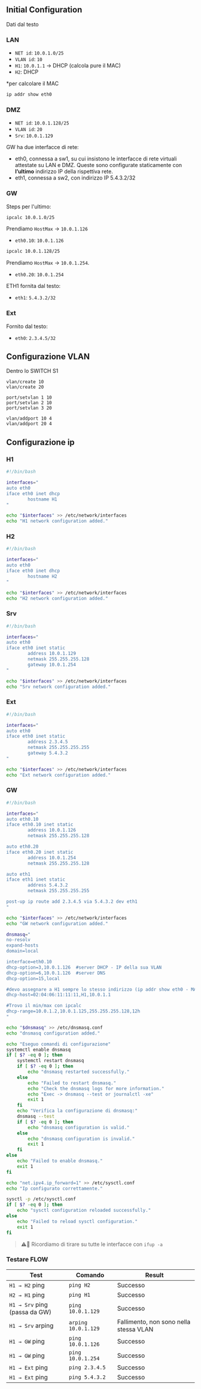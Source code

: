 ## Initial Configuration

Dati dal testo

### LAN

- `NET id`: `10.0.1.0/25`
- `VLAN id`: `10`
- `H1`: `10.0.1.1` -> DHCP (calcola pure il MAC)
- `H2`: DHCP

\*per calcolare il MAC

```bash
ip addr show eth0
```

### DMZ

- `NET id`: `10.0.1.128/25`
- `VLAN id`: `20`
- `Srv`: `10.0.1.129`

GW ha due interfacce di rete:

- eth0, connessa a sw1, su cui insistono le interfacce di rete virtuali attestate su LAN e DMZ. Queste
  sono configurate staticamente con **l’ultimo** indirizzo IP della rispettiva rete.
- eth1, connessa a sw2, con indirizzo IP 5.4.3.2/32

### GW

Steps per l'ultimo:

```bash
ipcalc 10.0.1.0/25
```

Prendiamo `HostMax` -> `10.0.1.126`

- `eth0.10`: `10.0.1.126`

```bash
ipcalc 10.0.1.128/25
```

Prendiamo `HostMax` -> `10.0.1.254`.

- `eth0.20`: `10.0.1.254`

ETH1 fornita dal testo:

- `eth1`: `5.4.3.2/32`

### Ext

Fornito dal testo:

- `eth0`: `2.3.4.5/32`

## Configurazione VLAN

Dentro lo SWITCH S1

```test
vlan/create 10
vlan/create 20

port/setvlan 1 10
port/setvlan 2 10
port/setvlan 3 20

vlan/addport 10 4
vlan/addport 20 4
```

## Configurazione ip

### H1

```bash
#!/bin/bash

interfaces="
auto eth0
iface eth0 inet dhcp
        hostname H1
"

echo "$interfaces" >> /etc/network/interfaces
echo "H1 network configuration added."
```

### H2

```bash
#!/bin/bash

interfaces="
auto eth0
iface eth0 inet dhcp
        hostname H2
"

echo "$interfaces" >> /etc/network/interfaces
echo "H2 network configuration added."
```

### Srv

```bash
#!/bin/bash

interfaces="
auto eth0
iface eth0 inet static
        address 10.0.1.129
        netmask 255.255.255.128
        gateway 10.0.1.254
"

echo "$interfaces" >> /etc/network/interfaces
echo "Srv network configuration added."
```

### Ext

```bash
#!/bin/bash

interfaces="
auto eth0
iface eth0 inet static
        address 2.3.4.5
        netmask 255.255.255.255
        gateway 5.4.3.2
"

echo "$interfaces" >> /etc/network/interfaces
echo "Ext network configuration added."
```

### GW

```bash
#!/bin/bash

interfaces="
auto eth0.10
iface eth0.10 inet static
        address 10.0.1.126
        netmask 255.255.255.128

auto eth0.20
iface eth0.20 inet static
        address 10.0.1.254
        netmask 255.255.255.128

auto eth1
iface eth1 inet static
        address 5.4.3.2
        netmask 255.255.255.255

post-up ip route add 2.3.4.5 via 5.4.3.2 dev eth1
"

echo "$interfaces" >> /etc/network/interfaces
echo "GW network configuration added."

dnsmasq="
no-resolv
expand-hosts
domain=local

interface=eth0.10
dhcp-option=3,10.0.1.126  #server DHCP - IP della sua VLAN
dhcp-option=6,10.0.1.126  #server DNS
dhcp-option=15,local

#devo assegnare a H1 sempre lo stesso indirizzo (ip addr show eth0 - MAC)
dhcp-host=02:04:06:11:11:11,H1,10.0.1.1

#Trovo il min/max con ipcalc
dhcp-range=10.0.1.2,10.0.1.125,255.255.255.128,12h
"

echo "$dnsmasq" >> /etc/dnsmasq.conf
echo "dnsmasq configuration added."

echo "Eseguo comandi di configurazione"
systemctl enable dnsmasq
if [ $? -eq 0 ]; then
    systemctl restart dnsmasq
    if [ $? -eq 0 ]; then
        echo "dnsmasq restarted successfully."
    else
        echo "Failed to restart dnsmasq."
        echo "Check the dnsmasq logs for more information."
        echo "Exec -> dnsmasq --test or journalctl -xe"
        exit 1
    fi
    echo "Verifica la configurazione di dnsmasq:"
    dnsmasq --test
    if [ $? -eq 0 ]; then
        echo "dnsmasq configuration is valid."
    else
        echo "dnsmasq configuration is invalid."
        exit 1
    fi
else
    echo "Failed to enable dnsmasq."
    exit 1
fi

echo "net.ipv4.ip_forward=1" >> /etc/sysctl.conf
echo "Ip configurato correttamente."

sysctl -p /etc/sysctl.conf
if [ $? -eq 0 ]; then
    echo "sysctl configuration reloaded successfully."
else
    echo "Failed to reload sysctl configuration."
    exit 1
fi

```

> **⚠️🚨** Ricordiamo di tirare su tutte le interfacce con `ifup -a`

### Testare FLOW

| Test                          | Comando             | Result                                 |
| ----------------------------- | ------------------- | -------------------------------------- |
| `H1 → H2` ping                | `ping H2`           | Successo                               |
| `H2 → H1` ping                | `ping H1`           | Successo                               |
| `H1 → Srv` ping (passa da GW) | `ping 10.0.1.129`   | Successo                               |
| `H1 → Srv` arping             | `arping 10.0.1.129` | Fallimento, non sono nella stessa VLAN |
| `H1 → GW` ping                | `ping 10.0.1.126`   | Successo                               |
| `H1 → GW` ping                | `ping 10.0.1.254`   | Successo                               |
| `H1 → Ext` ping               | `ping 2.3.4.5`      | Successo                               |
| `H1 → Ext` ping               | `ping 5.4.3.2`      | Successo                               |
